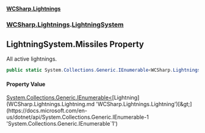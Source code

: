 #### [WCSharp.Lightnings](index.md 'index')
### [WCSharp.Lightnings](WCSharp.Lightnings.md 'WCSharp.Lightnings').[LightningSystem](WCSharp.Lightnings.LightningSystem.md 'WCSharp.Lightnings.LightningSystem')

## LightningSystem.Missiles Property

All active lightnings.

```csharp
public static System.Collections.Generic.IEnumerable<WCSharp.Lightnings.Lightning> Missiles { get; }
```

#### Property Value
[System.Collections.Generic.IEnumerable&lt;](https://docs.microsoft.com/en-us/dotnet/api/System.Collections.Generic.IEnumerable-1 'System.Collections.Generic.IEnumerable`1')[Lightning](WCSharp.Lightnings.Lightning.md 'WCSharp.Lightnings.Lightning')[&gt;](https://docs.microsoft.com/en-us/dotnet/api/System.Collections.Generic.IEnumerable-1 'System.Collections.Generic.IEnumerable`1')